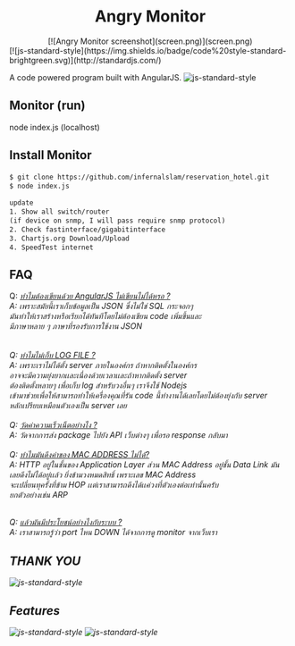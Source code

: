 # <center>Angry Monitor</center>
<center>[![Angry Monitor screenshot](screen.png)](screen.png)</center>
 [![js-standard-style](https://img.shields.io/badge/code%20style-standard-brightgreen.svg)](http://standardjs.com/)

A code powered program built with AngularJS.
![js-standard-style](https://upload.wikimedia.org/wikipedia/commons/thumb/c/ca/AngularJS_logo.svg/695px-AngularJS_logo.svg.png)


## Monitor (run)

node index.js (localhost)

## Install Monitor

```
$ git clone https://github.com/infernalslam/reservation_hotel.git
$ node index.js
```
```
update 
1. Show all switch/router 
(if device on snmp, I will pass require snmp protocol)
2. Check fastinterface/gigabitinterface
3. Chartjs.org Download/Upload
4. SpeedTest internet
```
## FAQ

Q:  <i><u>ทำไมต้องเขียนด้วย AngularJS ไม่เขียนไม่ได้หรอ ?</u><i><br> 
A:  เพราะสมัยนี้เราเก็บข้อมูลเป็น JSON ซึ่งไม่ใช่ SQL กระจอกๆ <br> มันทำให้เราสร้างหรือเรียกได้ทันทีโดยไม่ต้องเขียน code เพิ่มขึ้นและ <br> มีภาษาหลาย ๆ ภาษาที่รองรับการใช้งาน JSON <br>
<br><br>
Q: <i><u>ทำไมไม่เก็บ LOG FILE ?</i></u><br>
A: เพราะเราไม่ได้ตั้ง server ภายในองศ์กร ถ้าหากติดตั้งในองศ์กร<br> อาจจะมีความยุ่งยากเเละเนื่องด้วยเวลาเเละถ้าหากติดตั้ง server<br> ต้องติดตั้งหลายๆ เพื่อเก็บ log สำหรับวงอื่นๆ เราจึงใช้ Nodejs<br> เข้ามาช่วยเพื่อให้สามารถทำให้เครื่องคุณที่รัน code นี้ทำงานได้เลยโดยไม่ต้องยุ่งกับ server <br>หลักเปรียบเหมือนตัวเองเป็น server เลย <br><br>
Q: <i><u>วัดค่าความเร็วเน็ตอย่างไง ?</i></u><br>
A: วัดจากการส่ง package ไปยัง API เว็บต่างๆ เพื่อรอ response กลับมา <br><br>
Q: <i><u>ทำไมมันดึงค่าของ MAC ADDRESS ไม่ได้?</i></u><br> 
A: HTTP อยู่ในชั้นของ Application Layer ส่วน MAC Address อยู่ชั้น Data Link มัน<br>
เลยดึงไม่ได้อยู่เเล้ว ยิ่งข้ามวงหมดสิทธิ์ เพราะเลข MAC Address <br> จะเปลี่ยนทุครั้งที่ข้าม HOP เเต่เราสามารถดึงได้เเค่วงที่ตัวเองต่อเท่านั้นครับ <br>
ยกตัวอย่างเช่น ARP 
<br><br>

Q: <i><u>แล้วมันมีประโยชน์อย่างไงกับระบบ ?</i></u><br>
A: เราสามารถรู้ว่า port ไหน DOWN ได้จากการดู monitor จากเว็บเรา

## THANK YOU
![js-standard-style](http://cdn.acidcow.com/gifs/20160504/gifs_15.gif)

## Features
![js-standard-style](https://www.magnitt.com/sites/default/files/styles/large/public/chartjs-logo.png?itok=H_LxCyOY)
![js-standard-style](https://nodeblog.files.wordpress.com/2011/07/nodejs.png)